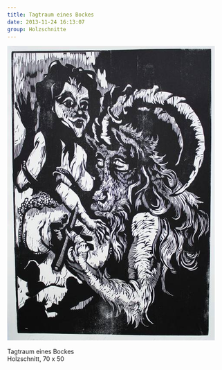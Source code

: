 ```yaml
---
title: Tagtraum eines Bockes
date: 2013-11-24 16:13:07
group: Holzschnitte
---
```

![Tagtraum eines Bockes](/img/holzschnitte/tagtraum-eines-bockes.jpg)

Tagtraum eines Bockes<br>
Holzschnitt, 70 x 50
